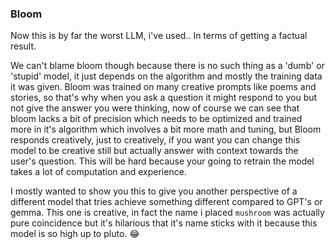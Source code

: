 ### Bloom

Now this is by far the worst LLM, i've used.. In terms of getting a factual result.

We can't blame bloom though because there is no such thing as a 'dumb' or 'stupid' model, it just depends on the algorithm and mostly the training data it was given. Bloom was trained on many creative prompts like poems and stories, so that's why when you ask a question it might respond to you but not give the answer you were thinking, now of course we can see that bloom lacks a bit of precision which needs to be optimized and trained more in it's algorithm which involves a bit more math and tuning, but Bloom responds creatively, just to creatively, if you want you can change this model to be creative still but actually answer with context towards the user's question. This will be hard because your going to retrain the model takes a lot of computation and experience.

I mostly wanted to show you this to give you another perspective of a different model that tries achieve something different compared to GPT's or gemma. This one is creative, in fact the name i placed `mushroom` was actually pure coincidence but it's hilarious that it's name sticks with it because this model is so high up to pluto. 😂